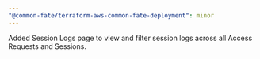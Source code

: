 ```yaml
---
"@common-fate/terraform-aws-common-fate-deployment": minor
---
```


Added Session Logs page to view and filter session logs across all Access Requests and Sessions.

